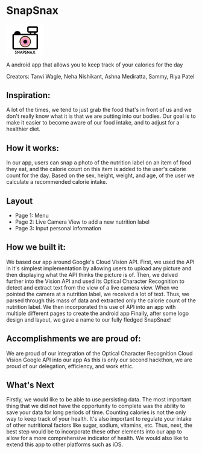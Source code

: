 # SnapSnax

<img src= "logo.png" width="100px">

A android app that allows you to keep track of your calories for the day 

Creators: Tanvi Wagle, Neha Nishikant, Ashna Mediratta, Sammy, Riya Patel 


## Inspiration:
A lot of the times, we tend to just grab the food that's in front of us and we don't really know what it is that we are putting into our bodies. Our goal is to make it easier to become aware of our food intake, and to adjust for a healthier diet. 

## How it works:
In our app, users can snap a photo of the nutrition label on an item of food they eat, and the calorie count on this item is added to the user's calorie count for the day. Based on the sex, height, weight, and age, of the user we calculate a recommended calorie intake.

## Layout 
- Page 1: Menu
- Page 2: Live Camera View to add a new nutrition label
- Page 3: Input personal information

## How we built it: 
We based our app around Google's Cloud Vision API. First, we used the API in it's simplest implementation by allowing users to upload any picture and then displaying what the API thinks the picture is of.
Then, we delved further into the Vision API and used its Optical Character Recognition to detect and extract text from the view of a live camera view.
When we pointed the camera at a nutrition label, we received a lot of text. Thus, we parsed through this mass of data and extracted only the calorie count of the nutrition label.
We then incorporated this use of API into an app with multiple different pages to create the android app
Finally, after some logo design and layout, we gave a name to our fully fledged SnapSnax!

## Accomplishments we are proud of:
We are proud of our integration of the Optical Character Recognition Cloud Vision Google API into our app
As this is only our second hackthon, we are proud of our delegation, efficiency, and work ethic.

## What's Next
Firstly, we would like to be able to use persisting data. The most important thing that we did not have the opportunity to complete was the ability to save your data for long periods of time.
Counting calories is not the only way to keep track of your health. It's also important to regulate your intake of other nutritional factors like sugar, sodium, vitamins, etc. Thus, next, the best step would be to incorporate these other elements into our app to allow for a more comprehensive indicator of health.
We would also like to extend this app to other platforms such as iOS.
